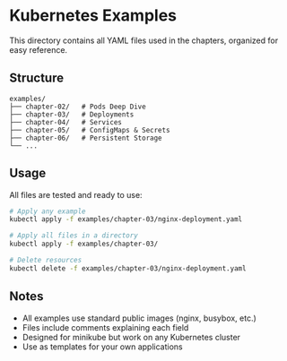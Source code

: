 # Kubernetes Examples

This directory contains all YAML files used in the chapters, organized for easy reference.

## Structure

```
examples/
├── chapter-02/   # Pods Deep Dive
├── chapter-03/   # Deployments
├── chapter-04/   # Services
├── chapter-05/   # ConfigMaps & Secrets
├── chapter-06/   # Persistent Storage
└── ...
```

## Usage

All files are tested and ready to use:

```bash
# Apply any example
kubectl apply -f examples/chapter-03/nginx-deployment.yaml

# Apply all files in a directory
kubectl apply -f examples/chapter-03/

# Delete resources
kubectl delete -f examples/chapter-03/nginx-deployment.yaml
```

## Notes

- All examples use standard public images (nginx, busybox, etc.)
- Files include comments explaining each field
- Designed for minikube but work on any Kubernetes cluster
- Use as templates for your own applications
